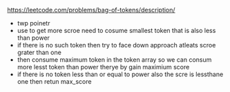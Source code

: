 
https://leetcode.com/problems/bag-of-tokens/description/


- twp poinetr
- use to get more scroe need to cosume smallest token that is also less than power
- if there is no such token then try to face down approach atleats scroe grater than one
- then consume maximum token in the token array so we can consum more lesst token than power therye by gain maximium score
- if there is no token less than or equal to power  also the scre is lessthane one then retun max_score